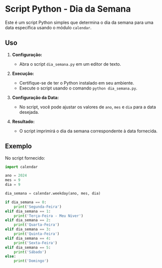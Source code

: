 # Script Python - Dia da Semana

Este é um script Python simples que determina o dia da semana para uma data específica usando o módulo `calendar`.

## Uso

1. **Configuração:**
   - Abra o script `dia_semana.py` em um editor de texto.

2. **Execução:**
   - Certifique-se de ter o Python instalado em seu ambiente.
   - Execute o script usando o comando `python dia_semana.py`.

3. **Configuração da Data:**
   - No script, você pode ajustar os valores de `ano`, `mes` e `dia` para a data desejada.

4. **Resultado:**
   - O script imprimirá o dia da semana correspondente à data fornecida.

## Exemplo

No script fornecido:

```python
import calendar

ano = 2024
mes = 9
dia = 9

dia_semana = calendar.weekday(ano, mes, dia)

if dia_semana == 0:
    print('Segunda-Feira')
elif dia_semana == 1:
    print('Terça-Feira - Meu Niver')
elif dia_semana == 2:
    print('Quarta-Feira')
elif dia_semana == 3:
    print('Quinta-Feira')
elif dia_semana == 4:
    print('Sexta-Feira')
elif dia_semana == 5:
    print('Sábado')
else:
    print('Domingo')
